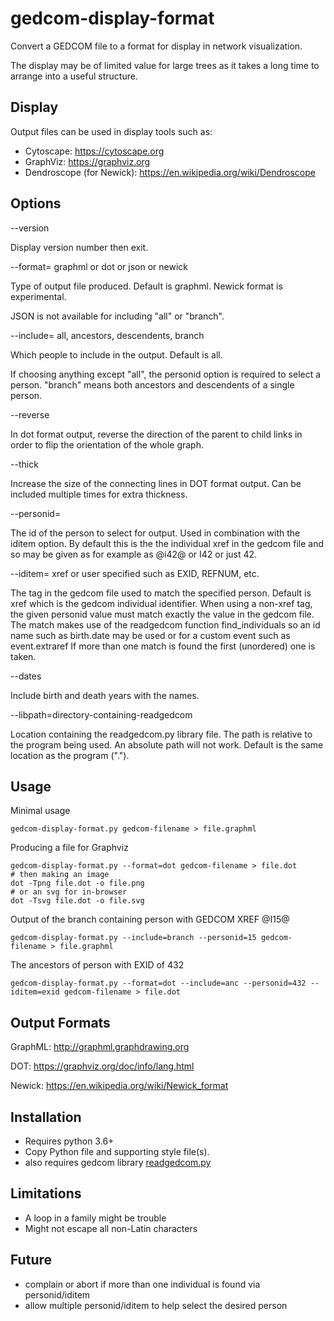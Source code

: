 # gedcom-display-format
Convert a GEDCOM file to a format for display in network visualization.

The display may be of limited value for large trees as it takes a long time to arrange into a useful structure.

## Display ##

Output files can be used in display tools such as:
- Cytoscape: https://cytoscape.org
- GraphViz: https://graphviz.org
- Dendroscope (for Newick): https://en.wikipedia.org/wiki/Dendroscope

## Options ##

--version

Display version number then exit.

--format= graphml or dot or json or newick

Type of output file produced. Default is graphml.
Newick format is experimental.

JSON is not available for including "all" or "branch".

--include= all, ancestors, descendents, branch

Which people to include in the output. Default is all.

If choosing anything except "all", the personid option is required to select a person.
"branch" means both ancestors and descendents of a single person.

--reverse

In dot format output, reverse the direction of the parent to child links in order to
flip the orientation of the whole graph.

--thick

Increase the size of the connecting lines in DOT format output. Can be included multiple times for extra thickness.

--personid= <id value>
  
The id of the person to select for output. Used in combination with the iditem option.
By default this is the the individual xref in the gedcom file and so may be given as for example
as @i42@ or I42 or just 42.

--iditem=  xref or user specified such as EXID, REFNUM, etc.
  
The tag in the gedcom file used to match the specified person. Default is xref which is the gedcom individual identifier.
  When using a non-xref tag, the given personid value must match exactly the value in the gedcom file. The match makes
  use of the readgedcom function find_individuals so an id name such as birth.date may be used or for a custom event such as
  event.extraref If more than one match is found the first (unordered) one is taken.
  
--dates
  
Include birth and death years with the names.
  
--libpath=directory-containing-readgedcom

Location containing the readgedcom.py library file. The path is relative to the program being used. An absolute path will not work. Default is the same location as the program (".").

## Usage ##

Minimal usage
```
gedcom-display-format.py gedcom-filename > file.graphml
```
Producing a file for Graphviz
```
gedcom-display-format.py --format=dot gedcom-filename > file.dot
# then making an image
dot -Tpng file.dot -o file.png
# or an svg for in-browser
dot -Tsvg file.dot -o file.svg
```
Output of the branch containing person with GEDCOM XREF @I15@
```
gedcom-display-format.py --include=branch --personid=15 gedcom-filename > file.graphml
```
The ancestors of person with EXID of 432
```
gedcom-display-format.py --format=dot --include=anc --personid=432 --iditem=exid gedcom-filename > file.dot
```

## Output Formats ##

GraphML: http://graphml.graphdrawing.org

DOT: https://graphviz.org/doc/info/lang.html

Newick: https://en.wikipedia.org/wiki/Newick_format

## Installation ##

- Requires python 3.6+
- Copy Python file and supporting style file(s).
- also requires gedcom library [readgedcom.py](https://github.com/johnandrea/readgedcom)

## Limitations ##
  
- A loop in a family might be trouble
- Might not escape all non-Latin characters
  
## Future ##
  
- complain or abort if more than one individual is found via personid/iditem
- allow multiple personid/iditem to help select the desired person
